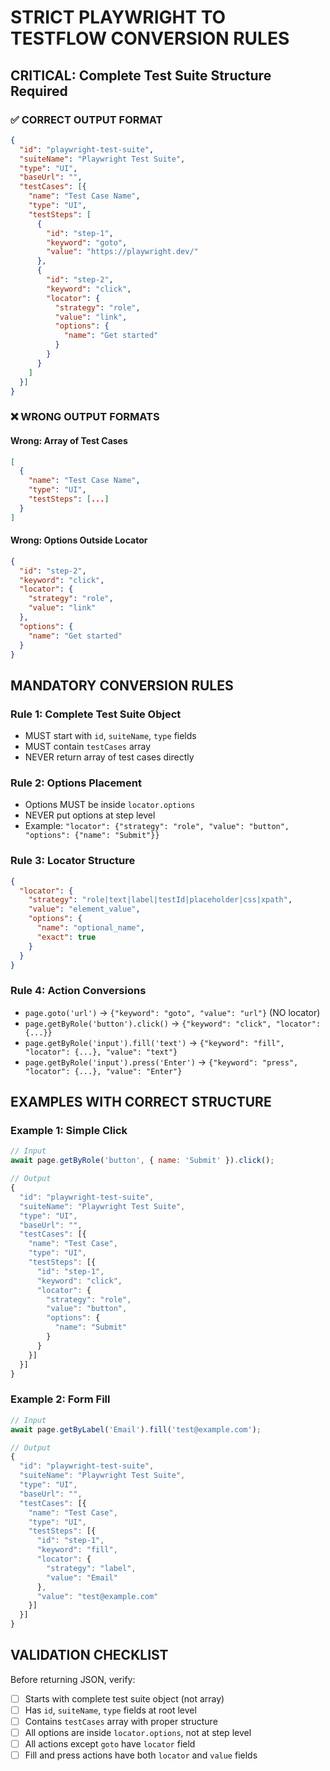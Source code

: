 # STRICT PLAYWRIGHT TO TESTFLOW CONVERSION RULES

## CRITICAL: Complete Test Suite Structure Required

### ✅ CORRECT OUTPUT FORMAT
```json
{
  "id": "playwright-test-suite",
  "suiteName": "Playwright Test Suite",
  "type": "UI",
  "baseUrl": "",
  "testCases": [{
    "name": "Test Case Name",
    "type": "UI", 
    "testSteps": [
      {
        "id": "step-1",
        "keyword": "goto",
        "value": "https://playwright.dev/"
      },
      {
        "id": "step-2",
        "keyword": "click",
        "locator": {
          "strategy": "role",
          "value": "link",
          "options": {
            "name": "Get started"
          }
        }
      }
    ]
  }]
}
```

### ❌ WRONG OUTPUT FORMATS

#### Wrong: Array of Test Cases
```json
[
  {
    "name": "Test Case Name",
    "type": "UI",
    "testSteps": [...]
  }
]
```

#### Wrong: Options Outside Locator
```json
{
  "id": "step-2",
  "keyword": "click",
  "locator": {
    "strategy": "role",
    "value": "link"
  },
  "options": {
    "name": "Get started"
  }
}
```

## MANDATORY CONVERSION RULES

### Rule 1: Complete Test Suite Object
- MUST start with `id`, `suiteName`, `type` fields
- MUST contain `testCases` array
- NEVER return array of test cases directly

### Rule 2: Options Placement
- Options MUST be inside `locator.options`
- NEVER put options at step level
- Example: `"locator": {"strategy": "role", "value": "button", "options": {"name": "Submit"}}`

### Rule 3: Locator Structure
```json
{
  "locator": {
    "strategy": "role|text|label|testId|placeholder|css|xpath",
    "value": "element_value",
    "options": {
      "name": "optional_name",
      "exact": true
    }
  }
}
```

### Rule 4: Action Conversions
- `page.goto('url')` → `{"keyword": "goto", "value": "url"}` (NO locator)
- `page.getByRole('button').click()` → `{"keyword": "click", "locator": {...}}`
- `page.getByRole('input').fill('text')` → `{"keyword": "fill", "locator": {...}, "value": "text"}`
- `page.getByRole('input').press('Enter')` → `{"keyword": "press", "locator": {...}, "value": "Enter"}`

## EXAMPLES WITH CORRECT STRUCTURE

### Example 1: Simple Click
```javascript
// Input
await page.getByRole('button', { name: 'Submit' }).click();

// Output
{
  "id": "playwright-test-suite",
  "suiteName": "Playwright Test Suite", 
  "type": "UI",
  "baseUrl": "",
  "testCases": [{
    "name": "Test Case",
    "type": "UI",
    "testSteps": [{
      "id": "step-1",
      "keyword": "click",
      "locator": {
        "strategy": "role",
        "value": "button",
        "options": {
          "name": "Submit"
        }
      }
    }]
  }]
}
```

### Example 2: Form Fill
```javascript
// Input
await page.getByLabel('Email').fill('test@example.com');

// Output
{
  "id": "playwright-test-suite",
  "suiteName": "Playwright Test Suite",
  "type": "UI", 
  "baseUrl": "",
  "testCases": [{
    "name": "Test Case",
    "type": "UI",
    "testSteps": [{
      "id": "step-1", 
      "keyword": "fill",
      "locator": {
        "strategy": "label",
        "value": "Email"
      },
      "value": "test@example.com"
    }]
  }]
}
```

## VALIDATION CHECKLIST

Before returning JSON, verify:
- [ ] Starts with complete test suite object (not array)
- [ ] Has `id`, `suiteName`, `type` fields at root level
- [ ] Contains `testCases` array with proper structure
- [ ] All options are inside `locator.options`, not at step level
- [ ] All actions except `goto` have `locator` field
- [ ] Fill and press actions have both `locator` and `value` fields